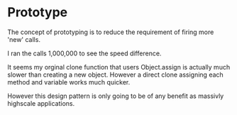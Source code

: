 # Prototype

The concept of prototyping is to reduce the requirement of firing more 'new' calls. 

I ran the calls 1,000,000 to see the speed difference. 

It seems my orginal clone function that users Object.assign is actually much slower than creating a new object. 
However a direct clone assigning each method and variable works much quicker. 

However this design pattern is only going to be of any benefit as massivly highscale applications. 
